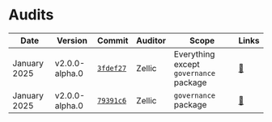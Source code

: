 # Audits

| Date         | Version | Commit                                                                    | Auditor | Scope                                  | Links                      |
| ------------ | ------- | ------------------------------------------------------------------------- | ------- | -------------------------------------- | -------------------------- |
| January 2025 | v2.0.0-alpha.0  | [`3fdef27`](https://github.com/OpenZeppelin/cairo-contracts/tree/3fdef27) | Zellic  | Everything except `governance` package | [🔗](./2025-01-v2.0.0-alpha.0.pdf) |
| January 2025 | v2.0.0-alpha.0  | [`79391c6`](https://github.com/OpenZeppelin/cairo-contracts/tree/79391c6) | Zellic  | `governance` package                   | [🔗](./2025-01-v2.0.0-alpha.0.pdf) |
